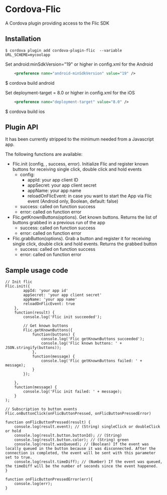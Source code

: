 # Cordova-Flic
A Cordova plugin providing access to the Flic SDK

## Installation
    $ cordova plugin add cordova-plugin-flic  --variable URL_SCHEME=mycoolapp

Set android:minSdkVersion="19" or higher in config.xml for the Android
```xml
	<preference name="android-minSdkVersion" value="19" />
```

$ cordova build android

Set deployment-target = 8.0 or higher in config.xml for the iOS 
```xml
	<preference name="deployment-target" value="8.0" />
```

$ cordova build ios

## Plugin API
It has been currently stripped to the minimum needed from a Javascript app.

The following functions are available:

* Flic.init (config, , success, error). Initialize Flic and register known buttons for receiving single click, double click and hold events
  * config:
	* appId: your app client ID
	* appSecret: your app client secret
	* appName: your app name
	* reloadOnFlicEvent: in case you want to start the App via Flic event (Android only, Boolean, default: false)
  * success: called on function success
  * error: called on function error
* Flic.getKnownButtons(options). Get known buttons. Returns the list of buttons grabbed in a previous run of the app
  * success: called on function success
  * error: called on function error
* Flic.grabButton(options). Grab a button and register it for receiving single click, double click and hold events. Returns the grabbed button
  * success: called on function success
  * error: called on function error

## Sample usage code
    // Init flic
    Flic.init({
			appId: 'your app id'
			appSecret: 'your app client secret' 
			appName: 'your app name'
			reloadOnFlicEvent: true
		}, 
        function(result) {
            console.log('Flic init succeeded');

            // Get known buttons
            Flic.getKnownButtons({
                function(buttons) {
                    console.log('Flic getKnownButtons succeeded');
                    console.log('Flic known buttons: ' + JSON.stringify(buttons));
                },
                function(message) {
                    console.log('Flic getKnownButtons failed: ' + message);
                }
            });

        },
        function(message) {
            console.log('Flic init failed: ' + message);
        }
    );

    // Subscription to button events
	Flic.onButtonClick(onFlicButtonPressed, onFlicButtonPressedError)

    function onFlicButtonPressed(result) {
        console.log(result.event); // (String) singleClick or doubleClick or hold
        console.log(result.button.buttonId); // (String)
        console.log(result.button.color); // (String) green
        console.log(result.wasQueued); // (Boolean) If the event was locally queued in the button because it was disconnected. After the connection is completed, the event will be sent with this parameter set to true.
		console.log(result.timeDiff); // (Number) If the event was queued, the timeDiff will be the number of seconds since the event happened.
    }
	
	function onFlicButtonPressedError(err){
		console.log(err);
	}
